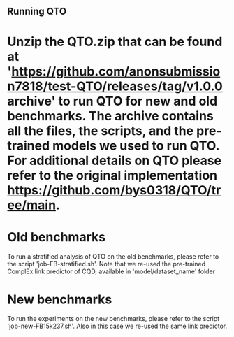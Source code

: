 ## Running QTO

# Unzip the QTO.zip that can be found at 'https://github.com/anonsubmission7818/test-QTO/releases/tag/v1.0.0 archive' to run QTO for new and old benchmarks. The archive contains all the files, the scripts, and the pre-trained models we used to run QTO. For additional details on QTO please refer to the original implementation https://github.com/bys0318/QTO/tree/main.

# Old benchmarks

To run a stratified analysis of QTO on the old benchmarks, please refer to the script 'job-FB-stratified.sh'. Note that we re-used the pre-trained ComplEx link predictor of CQD, available in 'model/dataset_name' folder

# New benchmarks

To run the experiments on the new benchmarks, please refer to the script 'job-new-FB15k237.sh'. Also in this case we re-used the same link predictor.

